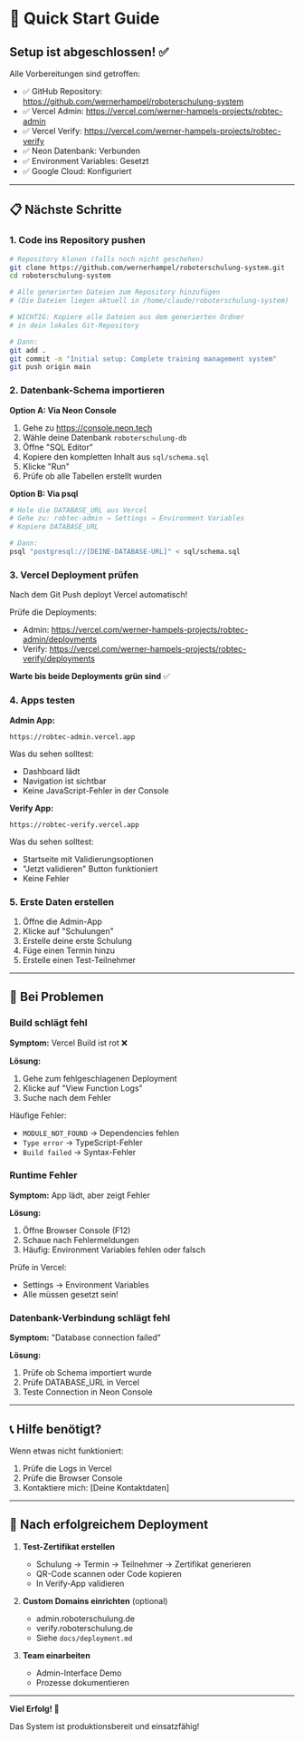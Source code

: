 # 🚀 Quick Start Guide

## Setup ist abgeschlossen! ✅

Alle Vorbereitungen sind getroffen:
- ✅ GitHub Repository: https://github.com/wernerhampel/roboterschulung-system
- ✅ Vercel Admin: https://vercel.com/werner-hampels-projects/robtec-admin
- ✅ Vercel Verify: https://vercel.com/werner-hampels-projects/robtec-verify
- ✅ Neon Datenbank: Verbunden
- ✅ Environment Variables: Gesetzt
- ✅ Google Cloud: Konfiguriert

---

## 📋 Nächste Schritte

### 1. Code ins Repository pushen

```bash
# Repository klonen (falls noch nicht geschehen)
git clone https://github.com/wernerhampel/roboterschulung-system.git
cd roboterschulung-system

# Alle generierten Dateien zum Repository hinzufügen
# (Die Dateien liegen aktuell in /home/claude/roboterschulung-system)

# WICHTIG: Kopiere alle Dateien aus dem generierten Ordner
# in dein lokales Git-Repository

# Dann:
git add .
git commit -m "Initial setup: Complete training management system"
git push origin main
```

### 2. Datenbank-Schema importieren

**Option A: Via Neon Console**
1. Gehe zu https://console.neon.tech
2. Wähle deine Datenbank `roboterschulung-db`
3. Öffne "SQL Editor"
4. Kopiere den kompletten Inhalt aus `sql/schema.sql`
5. Klicke "Run"
6. Prüfe ob alle Tabellen erstellt wurden

**Option B: Via psql**
```bash
# Hole die DATABASE_URL aus Vercel
# Gehe zu: robtec-admin → Settings → Environment Variables
# Kopiere DATABASE_URL

# Dann:
psql "postgresql://[DEINE-DATABASE-URL]" < sql/schema.sql
```

### 3. Vercel Deployment prüfen

Nach dem Git Push deployt Vercel automatisch!

Prüfe die Deployments:
- Admin: https://vercel.com/werner-hampels-projects/robtec-admin/deployments
- Verify: https://vercel.com/werner-hampels-projects/robtec-verify/deployments

**Warte bis beide Deployments grün sind** ✅

### 4. Apps testen

**Admin App:**
```
https://robtec-admin.vercel.app
```

Was du sehen solltest:
- Dashboard lädt
- Navigation ist sichtbar
- Keine JavaScript-Fehler in der Console

**Verify App:**
```
https://robtec-verify.vercel.app
```

Was du sehen solltest:
- Startseite mit Validierungsoptionen
- "Jetzt validieren" Button funktioniert
- Keine Fehler

### 5. Erste Daten erstellen

1. Öffne die Admin-App
2. Klicke auf "Schulungen"
3. Erstelle deine erste Schulung
4. Füge einen Termin hinzu
5. Erstelle einen Test-Teilnehmer

---

## 🔧 Bei Problemen

### Build schlägt fehl

**Symptom:** Vercel Build ist rot ❌

**Lösung:**
1. Gehe zum fehlgeschlagenen Deployment
2. Klicke auf "View Function Logs"
3. Suche nach dem Fehler

Häufige Fehler:
- `MODULE_NOT_FOUND` → Dependencies fehlen
- `Type error` → TypeScript-Fehler
- `Build failed` → Syntax-Fehler

### Runtime Fehler

**Symptom:** App lädt, aber zeigt Fehler

**Lösung:**
1. Öffne Browser Console (F12)
2. Schaue nach Fehlermeldungen
3. Häufig: Environment Variables fehlen oder falsch

Prüfe in Vercel:
- Settings → Environment Variables
- Alle müssen gesetzt sein!

### Datenbank-Verbindung schlägt fehl

**Symptom:** "Database connection failed"

**Lösung:**
1. Prüfe ob Schema importiert wurde
2. Prüfe DATABASE_URL in Vercel
3. Teste Connection in Neon Console

---

## 📞 Hilfe benötigt?

Wenn etwas nicht funktioniert:

1. Prüfe die Logs in Vercel
2. Prüfe die Browser Console
3. Kontaktiere mich: [Deine Kontaktdaten]

---

## 🎯 Nach erfolgreichem Deployment

1. **Test-Zertifikat erstellen**
   - Schulung → Termin → Teilnehmer → Zertifikat generieren
   - QR-Code scannen oder Code kopieren
   - In Verify-App validieren

2. **Custom Domains einrichten** (optional)
   - admin.roboterschulung.de
   - verify.roboterschulung.de
   - Siehe `docs/deployment.md`

3. **Team einarbeiten**
   - Admin-Interface Demo
   - Prozesse dokumentieren

---

**Viel Erfolg! 🚀**

Das System ist produktionsbereit und einsatzfähig!
